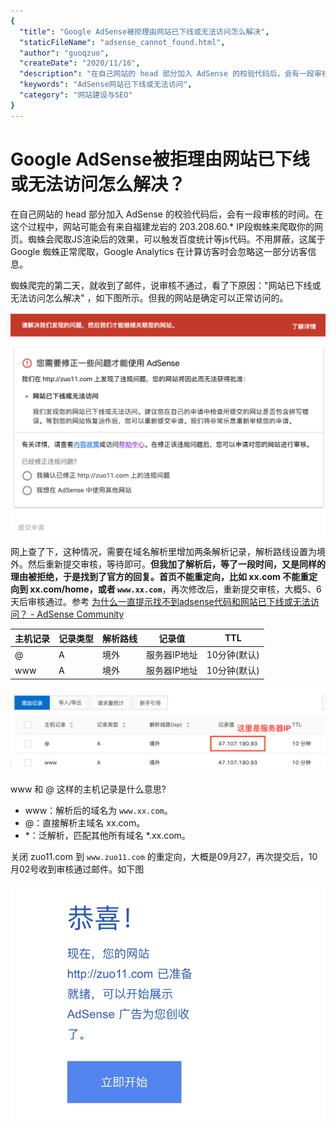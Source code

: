 ```yaml
---
{
  "title": "Google AdSense被拒理由网站已下线或无法访问怎么解决",
  "staticFileName": "adsense_cannot_found.html",
  "author": "guoqzuo",
  "createDate": "2020/11/16",
  "description": "在自己网站的 head 部分加入 AdSense 的校验代码后，会有一段审核的时间。在这个过程中，网站可能会有来自福建龙岩的 203.208.60.* IP段蜘蛛来爬取你的网页。蜘蛛会爬取JS渲染后的效果，可以触发百度统计等js代码。不用屏蔽，这属于 Google 蜘蛛正常爬取，Google Analytics 在计算访客时会忽略这一部分访客信息。蜘蛛爬完的第二天，就收到了邮件，说审核不通过，看了下原因：'网站已下线或无法访问怎么解决' ，如下图所示。但我的网站是确定可以正常访问的。",
  "keywords": "AdSense网站已下线或无法访问",
  "category": "网站建设与SEO"
}
---
```

# Google AdSense被拒理由网站已下线或无法访问怎么解决？
在自己网站的 head 部分加入 AdSense 的校验代码后，会有一段审核的时间。在这个过程中，网站可能会有来自福建龙岩的 203.208.60.* IP段蜘蛛来爬取你的网页。蜘蛛会爬取JS渲染后的效果，可以触发百度统计等js代码。不用屏蔽，这属于 Google 蜘蛛正常爬取，Google Analytics 在计算访客时会忽略这一部分访客信息。

蜘蛛爬完的第二天，就收到了邮件，说审核不通过，看了下原因："网站已下线或无法访问怎么解决" ，如下图所示。但我的网站是确定可以正常访问的。

![网站已下线或无法访问怎么解决](../../../images/blog/seo/google_ad_1.png)

网上查了下，这种情况，需要在域名解析里增加两条解析记录，解析路线设置为境外。然后重新提交审核，等待即可。**但我加了解析后，等了一段时间，又是同样的理由被拒绝，于是找到了官方的回复。首页不能重定向，比如 xx.com 不能重定向到 xx.com/home，或者 `www.xx.com`**，再次修改后，重新提交审核，大概5、6天后审核通过。参考 [为什么一直提示找不到adsense代码和网站已下线或无法访问？ - AdSense Community](https://support.google.com/adsense/thread/43647550?hl=zh-Hans)


主机记录 | 记录类型 | 解析路线 | 记录值 | TTL
--- | --- | --- | --- | --- 
@ | A | 境外 | 服务器IP地址 | 10分钟(默认) 
www | A | 境外 | 服务器IP地址 | 10分钟(默认) 


![域名解析.png](../../../images/blog/seo/google_ad_2.png)

www 和 @ 这样的主机记录是什么意思?
- www：解析后的域名为 `www.xx.com`。
- @：直接解析主域名 xx.com。
- *：泛解析，匹配其他所有域名 *.xx.com。

关闭 zuo11.com 到 `www.zuo11.com` 的重定向，大概是09月27，再次提交后，10月02号收到审核通过邮件。如下图

![google_ad.jpg](../../../images/blog/seo/google_ad.jpg)